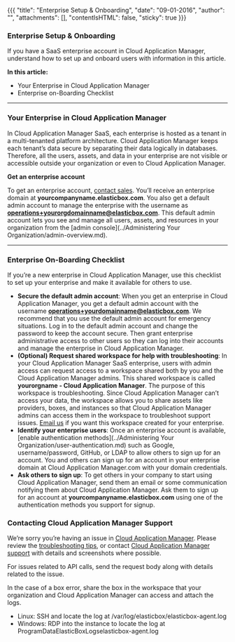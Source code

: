 {{{
"title": "Enterprise Setup & Onboarding",
"date": "09-01-2016",
"author": "",
"attachments": [],
"contentIsHTML": false,
"sticky": true
}}}

### Enterprise Setup & Onboarding

If you have a SaaS enterprise account in Cloud Application Manager, understand how to set up and onboard users with information in this article.

**In this article:**
* Your Enterprise in Cloud Application Manager
* Enterprise on-Boarding Checklist
___

### Your Enterprise in Cloud Application Manager
In Cloud Application Manager SaaS, each enterprise is hosted as a tenant in a multi-tenanted platform architecture. Cloud Application Manager keeps each tenant’s data secure by separating their data logically in databases. Therefore, all the users, assets, and data in your enterprise are not visible or accessible outside your organization or even to Cloud Application Manager.

**Get an enterprise account**

To get an enterprise account, [contact sales](mailto:incident@CenturyLink.com). You’ll receive an enterprise domain at **yourcompanyname.elasticbox.com**. You also get a default admin account to manage the enterprise with the username as **operations+yourorgdomainname@elasticbox.com**. This default admin account lets you see and manage all users, assets, and resources in your organization from the [admin console](../Administering Your Organization/admin-overview.md).

___

### Enterprise On-Boarding Checklist

If you’re a new enterprise in Cloud Application Manager, use this checklist to set up your enterprise and make it available for others to use.

* **Secure the default admin account**: When you get an enterprise in Cloud Application Manager, you get a default admin account with the username **operations+yourdomainname@elasticbox.com**. We recommend that you use the default admin account for emergency situations. Log in to the default admin account and change the password to keep the account secure. Then grant enterprise administrative access to other users so they can log into their accounts and manage the enterprise in Cloud Application Manager.
* **(Optional) Request shared workspace for help with troubleshooting**: In your Cloud Application Manager SaaS enterprise, users with admin access can request access to a workspace shared both by you and the Cloud Application Manager admins. This shared workspace is called **yourorgname - Cloud Application Manager**. The purpose of this workspace is troubleshooting. Since Cloud Application Manager can’t access your data, the workspace allows you to share assets like providers, boxes, and instances so that Cloud Application Manager admins can access them in the workspace to troubleshoot support issues. [Email us](mailto:incident@CenturyLink.com) if you want this workspace created for your enterprise.
* **Identify your enterprise users**: Once an enterprise account is available, [enable authentication methods](../Administering Your Organization/user-authentication.md) such as Google, username/password, GitHub, or LDAP to allow others to sign up for an account. You and others can sign up for an account in your enterprise domain at Cloud Application Manager.com with your domain credentials.
* **Ask others to sign up**: To get others in your company to start using Cloud Application Manager, send them an email or some communication notifying them about Cloud Application Manager. Ask them to sign up for an account at **yourcompanyname.elasticbox.com** using one of the authentication methods you support for signup.

### Contacting Cloud Application Manager Support

We’re sorry you’re having an issue in [Cloud Application Manager](https://www.ctl.io/cloud-application-manager/). Please review the [troubleshooting tips](../Troubleshooting/troubleshooting-tips.md), or contact [Cloud Application Manager support](mailto:incident@CenturyLink.com) with details and screenshots where possible.

For issues related to API calls, send the request body along with details related to the issue.

In the case of a box error, share the box in the workspace that your organization and Cloud Application Manager can access and attach the logs.
* Linux: SSH and locate the log at /var/log/elasticbox/elasticbox-agent.log
* Windows: RDP into the instance to locate the log at ProgramDataElasticBoxLogselasticbox-agent.log
